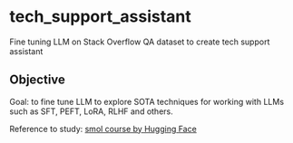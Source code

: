 # tech_support_assistant

Fine tuning LLM on Stack Overflow QA dataset to create tech support assistant

## Objective

Goal: to fine tune LLM to explore SOTA techniques for working with LLMs such as SFT, PEFT, LoRA, RLHF and others.

Reference to study: [smol course by Hugging Face](https://github.com/huggingface/smol-course)
